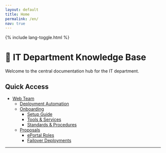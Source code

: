 ```yaml
---
layout: default
title: Home
permalink: /en/
nav: true
---
```


{% include lang-toggle.html %}

# 🧠 IT Department Knowledge Base

Welcome to the central documentation hub for the IT department.

## Quick Access
- [Web Team](./web/)
  - [Deployment Automation](./web/deployment-automation/)
  - [Onboarding](./web/onboarding/)
    - [Setup Guide](./web/onboarding/setup-guide)
    - [Tools & Services](./web/onboarding/tools)
    - [Standards & Procedures](./web/onboarding/standards-and-procedures)
  - [Proposals](./web/proposals/)
    - [ePortal Roles](./web/proposals/ePortal-roles/)
    - [Failover Deployments](./web/proposals/failover-deployments/)

---
